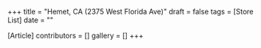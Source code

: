 +++
title = "Hemet, CA (2375 West Florida Ave)"
draft = false
tags = [Store List]
date = ""

[Article]
contributors = []
gallery = []
+++